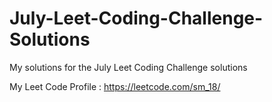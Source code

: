 # July-Leet-Coding-Challenge-Solutions
My solutions for the July Leet Coding Challenge solutions

My Leet Code Profile : https://leetcode.com/sm_18/
